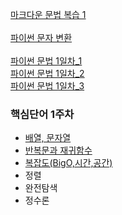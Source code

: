 [마크다운 문법 복습 1](reviews/markdown1.md)
<br><br>
[파이썬 문자 변환](reviews/function_word/python_type.md)
<br><br>
[파이썬 문법 1일차_1](reviews/python_firstday1.md)
<br>
[파이썬 문법 1일차_2](reviews/python_firstday2.md)
<br>
[파이썬 문법 1일차_3](reviews/python_firstday3.md)


### 핵심단어 1주차
- [배열, 문자열](reviews/week1_word/word1.md)
- [반복문과 재귀함수](reviews/week1_word/word2.md)
- [복잡도(BigO,시간,공간)](reviews/week1_word/word3.md)
- 정렬
- 완전탐색
- 정수론
